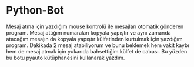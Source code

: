 # Python-Bot
Mesaj atma için yazdığım mouse kontrolü ile mesajları otomatik gönderen program.
Mesaj attığım numaraları kopyala yapıştır ve aynı zamanda atacağım mesajın da kopyala yapıştır külfetinden kurtulmak için yazdığım program.
Dakikada 2 mesaj atabiliyorum ve bunu beklemek hem vakit kaybı hem de mesaj atmak için yukarıda bahsettiğim külfet de cabası. Bu yüzden bu botu pyauto kütüphanesini kullanarak
yazdım.
